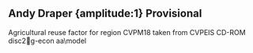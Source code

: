 ## Andy Draper {amplitude:1} Provisional
Agricultural reuse factor for region CVPM18 taken from CVPEIS CD-ROM disc2g-econ
aa\model